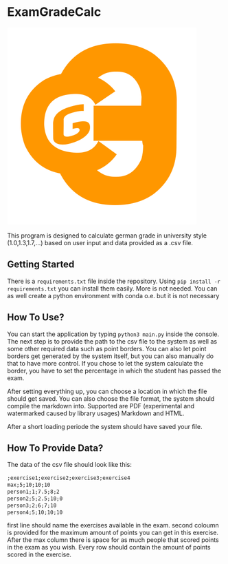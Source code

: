 # ExamGradeCalc

![](resources/logo.png)

This program is designed to calculate german grade in university style (1.0,1.3,1.7,...) based on user input and data provided as a .csv file.

## Getting Started

There is a `requirements.txt` file inside the repository. Using `pip install -r requirements.txt` you can install them easily. More is not needed. You can as well create a python environment with conda o.e. but it is not necessary

## How To Use?

You can start the application by typing `python3 main.py` inside the console.
The next step is to provide the path to the csv file to the system as well as some other required data such as point borders. You can also let point borders get generated by the system itself, but you can also manually do that to have more control. If you chose to let the system calculate the border, you have to set the percentage in which the student has passed the exam.

After setting everything up, you can choose a location in which the file should get saved. You can also choose the file format, the system should compile the markdown into. Supported are PDF (experimental and watermarked caused by library usages) Markdown and HTML.

After a short loading periode the system should have saved your file.

## How To Provide Data?

The data of the csv file should look like this:
```csv
;exercise1;exercise2;exercise3;exercise4
max;5;10;10;10
person1;1;7.5;8;2
person2;5;2.5;10;0
person3;2;6;7;10
person4;5;10;10;10
```

first line should name the exercises available in the exam. second coloumn is provided for the maximum amount of points you can get in this exercise. After the max column there is space for as much people that scored points in the exam as you wish. Every row should contain the amount of points scored in the exercise.

